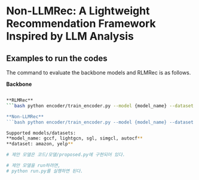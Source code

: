 # Non-LLMRec: A Lightweight Recommendation Framework Inspired by LLM Analysis

## Examples to run the codes

The command to evaluate the backbone models and RLMRec is as follows.

**Backbone**
```bash python encoder/train_encoder.py --model {model_name} --dataset {dataset} --cuda 0'''

**RLMRec**
```bash python encoder/train_encoder.py --model {model_name} --dataset {dataset} --cuda 0'''

**Non-LLMRec**
```bash python encoder/train_encoder.py --model {model_name} --dataset {dataset} --emb bert4rec_knn --cuda 0'''

Supported models/datasets:
**model_name: gccf, lightgcn, sgl, simgcl, autocf**
**dataset: amazon, yelp**

# 제안 모델은 코드/모델/proposed.py에 구현되어 있다.

# 제안 모델을 run하려면,
# python run.py를 실행하면 된다. 

